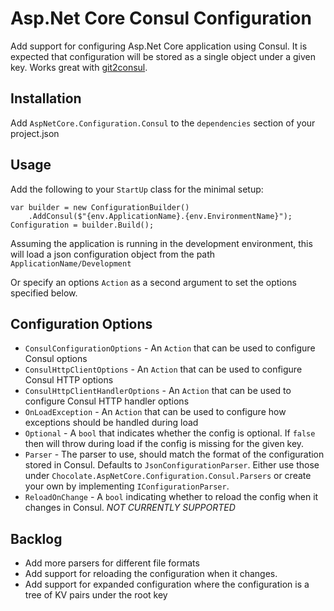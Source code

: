 # Asp.Net Core Consul Configuration

Add support for configuring Asp.Net Core application using Consul. It is expected that configuration will be stored as a single object under a given key. Works great with [git2consul](https://github.com/Cimpress-MCP/git2consul).

## Installation

Add `AspNetCore.Configuration.Consul` to the `dependencies` section of your project.json

## Usage

Add the following to your `StartUp` class for the minimal setup:

```
var builder = new ConfigurationBuilder()
    .AddConsul($"{env.ApplicationName}.{env.EnvironmentName}");
Configuration = builder.Build();
```

Assuming the application is running in the development environment, this will load a json configuration object from the path `ApplicationName/Development`

Or specify an options `Action` as a second argument to set the options specified below.

## Configuration Options
* `ConsulConfigurationOptions` - An `Action` that can be used to configure Consul options
* `ConsulHttpClientOptions` - An `Action` that can be used to configure Consul HTTP options
* `ConsulHttpClientHandlerOptions` - An `Action` that can be used to configure Consul HTTP handler options
* `OnLoadException` - An `Action` that can be used to configure how exceptions should be handled during load
* `Optional` - A `bool` that indicates whether the config is optional. If `false` then will throw during load if the config is missing for the given key.
* `Parser` - The parser to use, should match the format of the configuration stored in Consul. Defaults to `JsonConfigurationParser`. Either use those under `Chocolate.AspNetCore.Configuration.Consul.Parsers` or create your own by implementing `IConfigurationParser`.
* `ReloadOnChange` - A `bool` indicating whether to reload the config when it changes in Consul. *NOT CURRENTLY SUPPORTED*

## Backlog
* Add more parsers for different file formats
* Add support for reloading the configuration when it changes.
* Add support for expanded configuration where the configuration is a tree of KV pairs under the root key